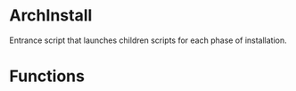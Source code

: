 # ArchInstall

Entrance script that launches children scripts for each phase of installation.

# Functions



